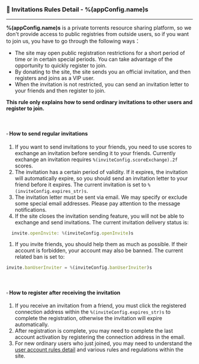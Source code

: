 ### :orange_book: Invitations Rules Detail - %(appConfig.name)s
---
**%(appConfig.name)s** is a private torrents resource sharing platform, so we don't provide access to public registries from outside users, so if you want to join us, you have to go through the following ways：
  * The site may open public registration restrictions for a short period of time or in certain special periods. You can take advantage of the opportunity to quickly register to join.
  * By donating to the site, the site sends you an official invitation, and then registers and joins as a VIP user.
  * When the invitation is not restricted, you can send an invitation letter to your friends and then register to join.

**This rule only explains how to send ordinary invitations to other users and register to join.**

&emsp;

#### :white_small_square: How to send regular invitations

1. If you want to send invitations to your friends, you need to use scores to exchange an invitation before sending it to your friends. Currently exchange an invitation requires `%(inviteConfig.scoreExchange).2f` scores.
1. The invitation has a certain period of validity. If it expires, the invitation will automatically expire, so you should send an invitation letter to your friend before it expires. The current invitation is set to `%(inviteConfig.expires_str)s`.
1. The invitation letter must be sent via email. We may specify or exclude some special email addresses. Please pay attention to the message notifications.
1. If the site closes the invitation sending feature, you will not be able to exchange and send invitations. The current invitation delivery status is:
```javascript
  invite.openInvite: %(inviteConfig.openInvite)s
```
1. If you invite friends, you should help them as much as possible. If their account is forbidden, your account may also be banned. The current related ban is set to:
```javascript
invite.banUserInviter = %(inviteConfig.banUserInviter)s
```

&emsp;

#### :white_small_square: How to register after receiving the invitation

1. If you receive an invitation from a friend, you must click the registered connection address within the `%(inviteConfig.expires_str)s` to complete the registration, otherwise the invitation will expire automatically.
1. After registration is complete, you may need to complete the last account activation by registering the connection address in the email.
1. For new ordinary users who just joined, you may need to understand the [user account rules detail](/about/manual/userAccountRules) and various rules and regulations within the site.